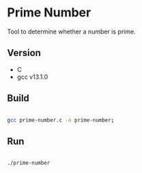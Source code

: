 # Prime Number
Tool to determine whether a number is prime.  

## Version

- C
- gcc v13.1.0

## Build

```bash

gcc prime-number.c -o prime-number;

```

## Run

```bash

./prime-number

```